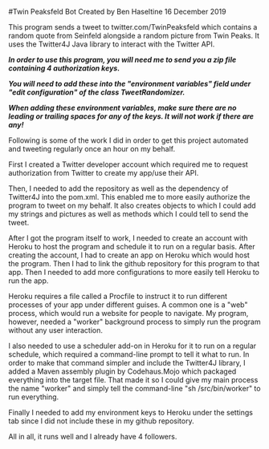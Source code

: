 #Twin Peaksfeld Bot
Created by Ben Haseltine
16 December 2019

This program sends a tweet to twitter.com/TwinPeaksfeld which contains a random quote from Seinfeld alongside 
a random picture from Twin Peaks.
It uses the Twitter4J Java library to interact with the Twitter API.

***In order to use this program, you will need me to send you a zip file containing 4 authorization keys.***

***You will need to add these into the "environment variables" field under "edit configuration" of the class TweetRandomizer.***

***When adding these environment variables, make sure there are no leading or trailing spaces for any of the keys. It will not work if there are any!***

Following is some of the work I did in order to get this project automated and tweeting regularly once an hour on my behalf.

First I created a Twitter developer account which required me to request authorization from Twitter to create my app/use their API.

Then, I needed to add the repository as well as the dependency of Twitter4J into the pom.xml. This enabled me to more easily
authorize the program to tweet on my behalf. It also creates objects to which I could add
my strings and pictures as well as methods which I could tell to send the tweet.

After I got the program itself to work, I needed to create an account with Heroku to host the program
and schedule it to run on a regular basis. After creating the account, I had to create an app on Heroku which would host the program.
Then I had to link the github repository for this program to that app. Then I needed to add more configurations to more easily tell Heroku to run the app.

Heroku requires a file called a Procfile to instruct it to run different processes of your app under different guises. A common
one is a "web" process, which would run a website for people to navigate. My program, however, needed a "worker" background process to
simply run the program without any user interaction.

I also needed to use a scheduler add-on in Heroku for it to run on a regular schedule, which required a command-line prompt to tell it what to run.
In order to make that command simpler and include the Twitter4J library, I added a Maven assembly plugin by Codehaus.Mojo which packaged
everything into the target file. That made it so I could give my main process the name "worker" and simply tell the command-line
"sh /src/bin/worker" to run everything.

Finally I needed to add my environment keys to Heroku under the settings tab since I did not include these in my github repository.

All in all, it runs well and I already have 4 followers.